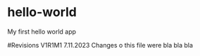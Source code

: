 # hello-world
My first hello world app

#Revisions
V1R1M1 7.11.2023 Changes o this file were bla bla bla
